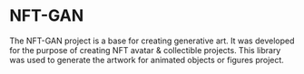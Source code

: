 # NFT-GAN
The NFT-GAN project is a base for creating generative art. It was developed for the purpose of creating NFT avatar &amp; collectible projects. This library was used to generate the artwork for animated objects or figures project.
